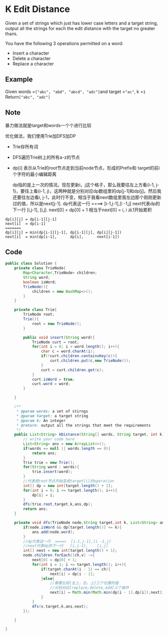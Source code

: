 # K Edit Distance

Given a set of strings which just has lower case letters and a target string, output all the strings for each the edit distance with the target no greater than`k`.

You have the following 3 operations permitted on a word:

* Insert a character
* Delete a character
* Replace a character

## Example

Given words =`["abc", "abd", "abcd", "adc"]`and target =`"ac"`, k =`1`\
Return`["abc", "adc"]`

## Note

暴力做法就是target和words一个个进行比较

优化做法，我们使用Trie加DFS加DP

* Trie存所有词
* DFS遍历Trie树上的所有a-z的节点
*   dp\[i] 表示从Trie的root节点走到当前node节点，形成的Prefix和 target的前i个字符的最小编辑距离

    dp指的是上一次的情况。现在更新i，j这个格子，那么我要往左上方看(i-1, j-1)，要往上看(i-1, j)，这两种就是分别对应dp数组里的dp\[j-1]和dp\[j]。然后我还要往左边看i, j-1，此时行不变，相当于我看next数组里我左边那个刚刚更新过的值，所以是next\[j-1]. dp代表这一行 ====> \[i-1,j-1],\[i -1,j] next代表dp的下一行 \[i,j-1], \[i,j]. next\[0] = dp\[0] + 1 相当于next\[0] = i, i 从1开始累积

```
dp[i][j] = dp[i-1][j-1]
next[i]  = dp[i-1]
=======
dp[i][j] = min(dp[i-1][j-1], dp[i-1][j], dp[i][j-1])
next[i]  = min(dp[i-1],      dp[i],      next[i-1])
```

## Code

```java
public class Solution {
    private class TrieNode{
        Map<Character,TrieNode> children;
        String word;
        boolean isWord;
        TrieNode(){
            children = new HashMap<>();
        }
    }

    private class Trie{
        TrieNode root;
        Trie(){
            root = new TrieNode();
        }

        public void insert(String word){
            TrieNode curt = root;
            for(int i = 0; i < word.length(); i++){
                char c = word.charAt(i);
                if(!curt.children.containsKey(c)){
                    curt.children.put(c,new TrieNode());
                }
                curt = curt.children.get(c);
            }
            curt.isWord = true;
            curt.word = word;
        }

    }

    /**
     * @param words: a set of stirngs
     * @param target: a target string
     * @param k: An integer
     * @return: output all the strings that meet the requirements
     */
    public List<String> kDistance(String[] words, String target, int k) {
        // write your code here
        List<String> ans = new ArrayList<>();
        if(words == null || words.length == 0){
            return ans;
        }
        Trie trie = new Trie();
        for(String word : words){
            trie.insert(word);
        }
        //代表把root节点开始变成target[i]的operation
        int[] dp = new int[target.length() + 1];
        for(int i = 0; i <= target.length(); i++){
            dp[i] = i;
        }
        dfs(trie.root,target,k,ans,dp);
        return ans;
    }

    private void dfs(TrieNode node,String target,int k, List<String> ans, int[] dp){
        if(node.isWord && dp[target.length()] <= k){
            ans.add(node.word);
        }
        //dp代表这一行  ====>  [i-1,j-1],[i -1,j]
        //next代表dp的下一行   [i,j-1],    [i,j]
        int[] next = new int[target.length() + 1];
        node.children.forEach((ch,v) ->{
            next[0] = dp[0] + 1;
            for(int i = 1; i <= target.length(); i++){
                if(target.charAt(i - 1) == ch){
                    next[i] = dp[i - 1];
                }else{
                    //需要比较[左上，左，上]三个位置的值
                    //分别对应[replace,delete,add]三个操作
                    next[i] = Math.min(Math.min(dp[i - 1],dp[i]),next[i - 1]) + 1;
                }
            }
            dfs(v,target,k,ans,next);
        });

    }

}
```
